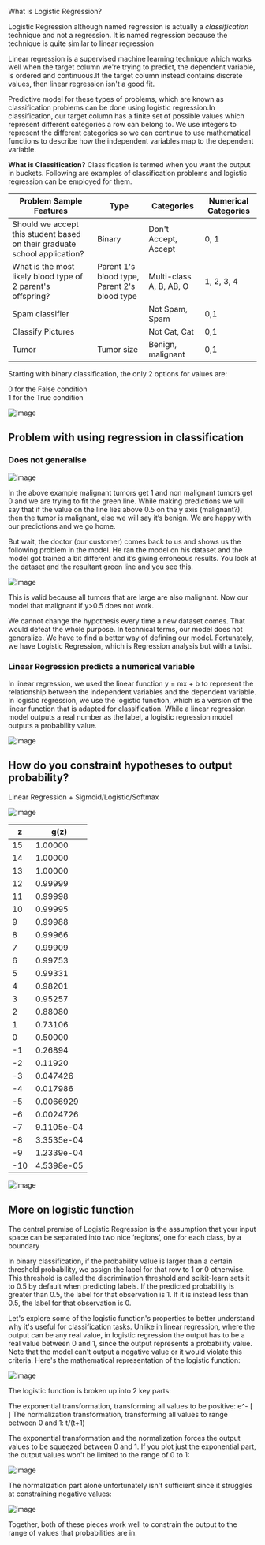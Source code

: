 What is Logistic Regression?

Logistic Regression although named regression is actually a *classification* technique and not a regression. It is named regression because the technique is quite similar to linear regression

Linear regression is a supervised machine learning technique which works well when the target column we're trying to predict, the dependent variable, is ordered and continuous.If the target column instead contains discrete values, then linear regression isn't a good fit.

Predictive model for these types of problems, which are known as classification problems can be done using logistic regression.In classification, our target column has a finite set of possible values which represent different categories a row can belong to. We use integers to represent the different categories so we can continue to use mathematical functions to describe how the independent variables map to the dependent variable.

**What is Classification?**
Classification is termed when you want the output in buckets. Following are examples of classification problems and logistic regression can be employed for them.


Problem	Sample Features|	Type|	Categories|	Numerical Categories
-----------------------| -----|-----------|---------------------
Should we accept this student based on their graduate school application?	|	Binary |	Don't Accept, Accept|0, 1
What is the most likely blood type of 2 parent's offspring?	|Parent 1's blood type, Parent 2's blood type|	Multi-class	A, B, AB, O	| 1, 2, 3, 4
Spam classifier||Not Spam, Spam| 0,1
Classify Pictures||Not Cat, Cat|0,1
Tumor|Tumor size| Benign, malignant|0,1


Starting with binary classification, the only 2 options for values are:

0 for the False condition </br>
1 for the True condition


![image](https://user-images.githubusercontent.com/12103383/37812308-539aed86-2e85-11e8-8d08-6921913f2af5.png)


## Problem with using regression in classification

### Does not generalise

![image](https://user-images.githubusercontent.com/12103383/37811624-641c7a20-2e81-11e8-9821-290ad92d37cc.png)

In the above example malignant tumors get 1 and non malignant tumors get 0 and we are trying to fit the green line. While making predictions we will say that if the value on the line lies above 0.5 on the y axis (malignant?), then the tumor is malignant, else we will say it’s benign. We are happy with our predictions and we go home.

But wait, the doctor (our customer) comes back to us and shows us the following problem in the model. He ran the model on his dataset and the model got trained a bit different and it’s giving erroneous results. You look at the dataset and the resultant green line and you see this.

![image](https://user-images.githubusercontent.com/12103383/37811674-a963af86-2e81-11e8-8b6b-2b44c19e0f00.png)

This is valid because all tumors that are large are also malignant. Now our model that malignant if y>0.5 does not work.

We cannot change the hypothesis every time a new dataset comes. That would defeat the whole purpose. In technical terms, our model does not generalize. We have to find a better way of defining our model. Fortunately, we have Logistic Regression, which is Regression analysis but with a twist.

### Linear Regression predicts a numerical variable

In linear regression, we used the linear function y = mx + b to represent the relationship between the independent variables and the dependent variable. In logistic regression, we use the logistic function, which is a version of the linear function that is adapted for classification. While a linear regression model outputs a real number as the label, a logistic regression model outputs a probability value.

![image](https://user-images.githubusercontent.com/12103383/37813755-a356b9de-2e8c-11e8-82e6-8b0d47ae2ee4.png)

## How do you constraint hypotheses to output probability?
Linear Regression + Sigmoid/Logistic/Softmax

![image](https://user-images.githubusercontent.com/12103383/37813888-65d5310c-2e8d-11e8-8e66-61870a5c9bfa.png)


z | g(z)
--|-----
15 | 1.00000
14 | 1.00000
13 |1.00000
12 | 0.99999
11 | 0.99998
10 | 0.99995
9 | 0.99988
8 | 0.99966
7 | 0.99909
6 | 0.99753
5 | 0.99331
4 | 0.98201
3 | 0.95257
2 | 0.88080
1 | 0.73106
0 | 0.50000
-1 | 0.26894
-2 | 0.11920
-3 | 0.047426
-4 | 0.017986
-5 | 0.0066929
-6 | 0.0024726
-7 | 9.1105e-04
-8 | 3.3535e-04
-9 | 1.2339e-04
-10 | 4.5398e-05


![image](https://user-images.githubusercontent.com/12103383/37814134-735a889e-2e8e-11e8-8d8f-75c0a3e4dfbb.png)



## More on logistic function

The central premise of Logistic Regression is the assumption that your input space can be separated into two nice ‘regions’, one for each class, by a boundary


 In binary classification, if the probability value is larger than a certain threshold probability, we assign the label for that row to 1 or 0 otherwise. This threshold is called the discrimination threshold and scikit-learn sets it to 0.5 by default when predicting labels. If the predicted probability is greater than 0.5, the label for that observation is 1. If it is instead less than 0.5, the label for that observation is 0.

Let's explore some of the logistic function's properties to better understand why it's useful for classification tasks. Unlike in linear regression, where the output can be any real value, in logistic regression the output has to be a real value between 0 and 1, since the output represents a probability value. Note that the model can't output a negative value or it would violate this criteria.
Here's the mathematical representation of the logistic function:

![image](https://user-images.githubusercontent.com/12103383/37811988-635fb7da-2e83-11e8-82c4-bfab9e338b1e.png)

The logistic function is broken up into 2 key parts:

The exponential transformation, transforming all values to be positive: e^- [ ]
The normalization transformation, transforming all values to range between 0 and 1: t/(t+1)

The exponential transformation and the normalization forces the output values to be squeezed between 0 and 1. If you plot just the exponential part, the output values won't be limited to the range of 0 to 1:

![image](https://user-images.githubusercontent.com/12103383/37812015-90153b60-2e83-11e8-838c-917bc5bb73f1.png)

The normalization part alone unfortunately isn't sufficient since it struggles at constraining negative values:

![image](https://user-images.githubusercontent.com/12103383/37812025-a5f221dc-2e83-11e8-90ee-6ea920f36867.png)

Together, both of these pieces work well to constrain the output to the range of values that probabilities are in.
